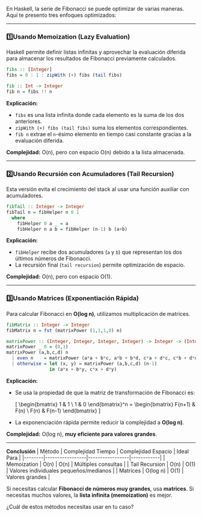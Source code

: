 En Haskell, la serie de Fibonacci se puede optimizar de varias maneras. Aquí te presento tres enfoques optimizados:

---

### 1️⃣**Usando Memoization (Lazy Evaluation)**
Haskell permite definir listas infinitas y aprovechar la evaluación diferida para almacenar los resultados de Fibonacci previamente calculados.

```haskell
fibs :: [Integer]
fibs = 0 : 1 : zipWith (+) fibs (tail fibs)

fib :: Int -> Integer
fib n = fibs !! n
```
 **Explicación:**
- `fibs` es una lista infinita donde cada elemento es la suma de los dos anteriores.
- `zipWith (+) fibs (tail fibs)` suma los elementos correspondientes.
- `fib n` extrae el `n`-ésimo elemento en tiempo casi constante gracias a la evaluación diferida.

 **Complejidad:** O(n), pero con espacio O(n) debido a la lista almacenada.

---

### 2️⃣**Usando Recursión con Acumuladores (Tail Recursion)**
Esta versión evita el crecimiento del stack al usar una función auxiliar con acumuladores.

```haskell
fibTail :: Integer -> Integer
fibTail n = fibHelper n 0 1
  where
    fibHelper 0 a _ = a
    fibHelper n a b = fibHelper (n-1) b (a+b)
```

 **Explicación:**
- `fibHelper` recibe dos acumuladores (`a` y `b`) que representan los dos últimos números de Fibonacci.
- La recursión final (`tail recursion`) permite optimización de espacio.

 **Complejidad:** O(n), pero con espacio O(1).

---

### 3️⃣**Usando Matrices (Exponentiación Rápida)**
Para calcular Fibonacci en **O(log n)**, utilizamos multiplicación de matrices.

```haskell
fibMatrix :: Integer -> Integer
fibMatrix n = fst (matrixPower (1,1,1,0) n)

matrixPower :: (Integer, Integer, Integer, Integer) -> Integer -> (Integer, Integer)
matrixPower _ 0 = (0,1)
matrixPower (a,b,c,d) n
  | even n    = matrixPower (a*a + b*c, a*b + b*d, c*a + d*c, c*b + d*d) (n `div` 2)
  | otherwise = let (x, y) = matrixPower (a,b,c,d) (n-1)
                in (a*x + b*y, c*x + d*y)
```

 **Explicación:**
- Se usa la propiedad de que la matriz de transformación de Fibonacci es:

  \[
  \begin{bmatrix} 1 & 1 \\ 1 & 0 \end{bmatrix}^n =
  \begin{bmatrix} F(n+1) & F(n) \\ F(n) & F(n-1) \end{bmatrix}
  \]

- La exponenciación rápida permite reducir la complejidad a **O(log n)**.

 **Complejidad:** O(log n), **muy eficiente para valores grandes**.

---

 **Conclusión**
| Método | Complejidad Tiempo | Complejidad Espacio | Ideal Para |
|--------|-----------------|-----------------|------------|
| Memoization | O(n) | O(n) | Múltiples consultas |
| Tail Recursion | O(n) | O(1) | Valores individuales pequeños/medianos |
| Matrices | O(log n) | O(1) | Valores grandes |

Si necesitas calcular **Fibonacci de números muy grandes**, usa **matrices**. Si necesitas muchos valores, la **lista infinita (memoization)** es mejor.

¿Cuál de estos métodos necesitas usar en tu caso? 
